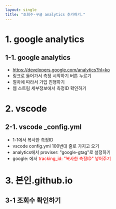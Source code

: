 ```yaml
---
layout: single
title: "조회수-구글 analytics 추가하기."
---
```


# 1. google analytics

## 1-1. google analytics

- https://developers.google.com/analytics?hl=ko
- 링크로 들어가서 측정 시작하기 버튼 누르기
- 절차에 따라서 가입 진행하기
- 웹 스트림 세부정보에서 측정ID 확인하기

# 2. vscode

## 2-1. vscode \_config.yml

- 1-1에서 복사한 측정ID
- vscode config.yml 100번대 줄로 가지고 오기
- analytics에서 proviser: "google-gtag"로 설정하기
- google: 에서 <span style="color:red">tracking_id: "복사한 측정ID" 넣어주기<span>

# 3. 본인.github.io

## 3-1 조회수 확인하기
